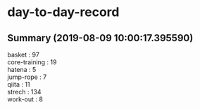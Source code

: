 # day-to-day-record  
## Summary  (2019-08-09 10:00:17.395590)  
basket : 97  
core-training : 19  
hatena : 5  
jump-rope : 7  
qiita : 11  
strech : 134  
work-out : 8  
